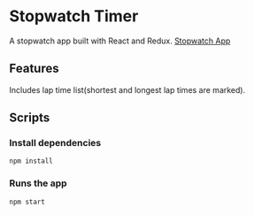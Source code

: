 # Stopwatch Timer

A stopwatch app built with React and Redux. [Stopwatch App](https://stop-watchhctaw-ptos.surge.sh/)

## Features

Includes lap time list(shortest and longest lap times are marked).

## Scripts

### Install dependencies

`npm install`

### Runs the app

`npm start`
